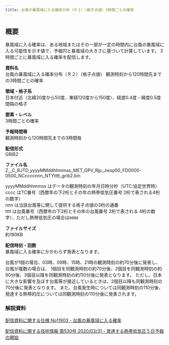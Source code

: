 ```yaml
---
title: 台風の暴風域に入る確率分布（Ｒ２）（格子点値）3時間ごとの確率
---
```


## 概要
暴風域に入る確率は、ある地域またはその一部が一定の時間内に台風の暴風域に入る可能性を示す値で、予報円と暴風域の大きさに基づいて計算しています。
3時間ごとに暴風域に入る確率を配信します。

**資料名** <br/>
台風の暴風域に入る確率分布（Ｒ２）（格子点値） 観測時刻から120時間先までの3時間ごとの確率

**領域・格子系** <br/>
日本付近（北緯20度から50度、東経120度から150度）、経度0.4度・緯度0.5度間隔の格子

**要素・レベル** <br/>
3時間ごとの確率

**予報時間等** <br/>
観測時刻から120時間先までの3時間毎

**配信形式** <br/>
GRIB2

**ファイル名** <br/>
Z__C_RJTD_yyyyMMddhhmmss_MET_GPV_Rjp_Jwsp50_FD0000-0500_NCccccnnn_NTYtttt_grib2.bin

yyyyMMddhhmmss はデータの観測時刻の年月日時分秒（UTC:協定世界時） <br/>
cccc はTC番号（西暦年の下2桁とその年の熱帯低気圧番号 2桁で表される4桁の数字） <br/>
nnn は当該台風等に関して提供する格子点値の3桁の通番 <br/>
tttt は台風番号（西暦年の下2桁とその年の台風番号 2桁で表される 4桁の数字）、ただし熱帯低気圧の場合は`0000`

**ファイルサイズ** <br/>
約190KB

**配信時刻・回数** <br/>
暴風域に入る確率にかかわらず発表となります。

台風が1個の場合、03時、09時、15時、21時の観測時刻の約70分後に発表し、台風が複数の場合は、
1個目を同観測時刻の約70分後、2個目を同観測時刻の約90分後、3個目以降を同観測時刻の約110分後に発表となります。
ただし、日本に大きな影響を及ぼす台風等が接近しているときは、2個目以降も同観測時刻の70分後に発表となります。
また、台風発生時については同観測時刻の110分後、発達する熱帯的圧については同観測時刻の110分後に発表されます。

### 解説資料
[配信資料に関する仕様 No11903 - 台風の暴風域に入る確率](https://www.data.jma.go.jp/suishin/shiyou/pdf/no11903)


[配信資料に関する技術情報 第530号 2020/03/31 - 発達する熱帯低気圧５日予報の開始](https://dmdata.jp/docs/jma/technical/530.pdf)
